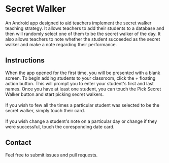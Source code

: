 # Secret Walker
An Android app designed to aid teachers implement the secret walker teaching strategy. It allows teachers to add their students to a database and then will randomly select one of them to be the secret walker of the day. It also allows teachers to note whether the student succeeded as the secret walker and make a note regarding their performance.    

## Instructions
When the app opened for the first time, you will be presented with a blank screen. To begin adding students to your classroom, click the + floating action button. This will prompt you to enter your student's first and last names. Once you have at least one student, you can touch the Pick Secret Walker button and start picking secret walkers.  <br><br>
If you wish to few all the times a particular student was selected to be the secret walker, simply touch their card.    <br><br>
If you wish change a student's note on a particular day or change if they were successful, touch the coresponding date card.    

## Contact
Feel free to submit issues and pull requests.
